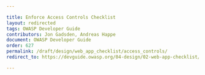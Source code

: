 ```yaml
---

title: Enforce Access Controls Checklist
layout: redirected
tags: OWASP Developer Guide
contributors: Jon Gadsden, Andreas Happe
document: OWASP Developer Guide
order: 627
permalink: /draft/design/web_app_checklist/access_controls/
redirect_to: https://devguide.owasp.org/04-design/02-web-app-checklist/07-access-controls/

---
```

